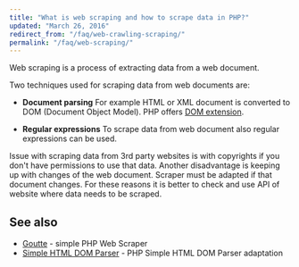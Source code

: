 ```yaml
---
title: "What is web scraping and how to scrape data in PHP?"
updated: "March 26, 2016"
redirect_from: "/faq/web-crawling-scraping/"
permalink: "/faq/web-scraping/"
---
```


Web scraping is a process of extracting data from a web document.

Two techniques used for scraping data from web documents are:

* **Document parsing**
  For example HTML or XML document is converted to DOM (Document Object Model).
  PHP offers [DOM extension](http://php.net/manual/en/book.dom.php).

* **Regular expressions**
  To scrape data from web document also regular expressions can be used.

Issue with scraping data from 3rd party websites is with copyrights if you don't
have permissions to use that data. Another disadvantage is keeping up with changes
of the web document. Scraper must be adapted if that document changes. For these
reasons it is better to check and use API of website where data needs to be scraped.

## See also

* [Goutte](https://github.com/FriendsOfPHP/Goutte) - simple PHP Web Scraper
* [Simple HTML DOM Parser](https://github.com/sunra/php-simple-html-dom-parser) - PHP
  Simple HTML DOM Parser adaptation
